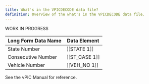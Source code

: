 ```yaml
---
title: What's in the VPICDECODE data file?
definition: Overview of the what's in the VPICDECODE data file.
---
```

WORK IN PROGRESS

| Long Form Data Name | Data Element |
| ------------------- | ------------ |
| State Number        | [[STATE 1]]    |
| Consecutive Number  | [[ST_CASE 1]]  |
| Vehicle Number      | [[VEH_NO 1]]   |
See the vPIC Manual for reference.

